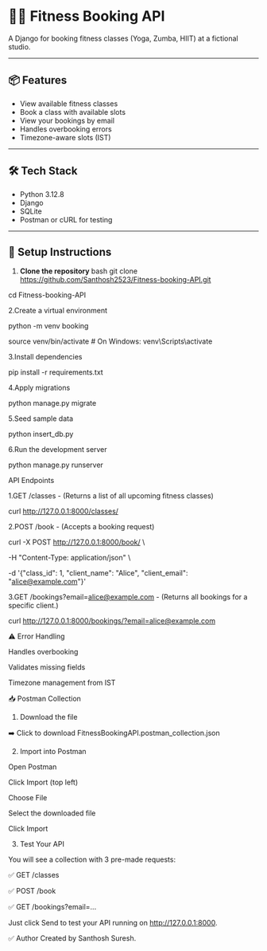 # 🧘‍♀️ Fitness Booking API

A Django for booking fitness classes (Yoga, Zumba, HIIT) at a fictional studio.

---

## 📦 Features

- View available fitness classes
- Book a class with available slots
- View your bookings by email
- Handles overbooking errors
- Timezone-aware slots (IST)

---

## 🛠 Tech Stack

- Python 3.12.8
- Django
- SQLite
- Postman or cURL for testing

---

## 🚀 Setup Instructions

1. **Clone the repository**
bash
git clone https://github.com/Santhosh2523/Fitness-booking-API.git

cd Fitness-booking-API

2.Create a virtual environment

python -m venv booking

source venv/bin/activate  # On Windows: venv\Scripts\activate

3.Install dependencies

pip install -r requirements.txt

4.Apply migrations

python manage.py migrate

5.Seed sample data

python insert_db.py

6.Run the development server

python manage.py runserver

API Endpoints

1.GET /classes - (Returns a list of all upcoming fitness classes)

curl http://127.0.0.1:8000/classes/

2.POST /book - (Accepts a booking request)

curl -X POST http://127.0.0.1:8000/book/ \

  -H "Content-Type: application/json" \
  
  -d '{"class_id": 1, "client_name": "Alice", "client_email": "alice@example.com"}'

3.GET /bookings?email=alice@example.com - (Returns all bookings for a specific client.)

curl http://127.0.0.1:8000/bookings/?email=alice@example.com

⚠️ Error Handling

  Handles overbooking
  
  Validates missing fields
  
  Timezone management from IST

📥 Postman Collection

1. Download the file

➡️ Click to download FitnessBookingAPI.postman_collection.json

2. Import into Postman
   
Open Postman

Click Import (top left)

Choose File

Select the downloaded file

Click Import

3. Test Your API
   
You will see a collection with 3 pre-made requests:

✅ GET /classes

✅ POST /book

✅ GET /bookings?email=...

Just click Send to test your API running on http://127.0.0.1:8000.

✅ Author
Created by Santhosh Suresh.





